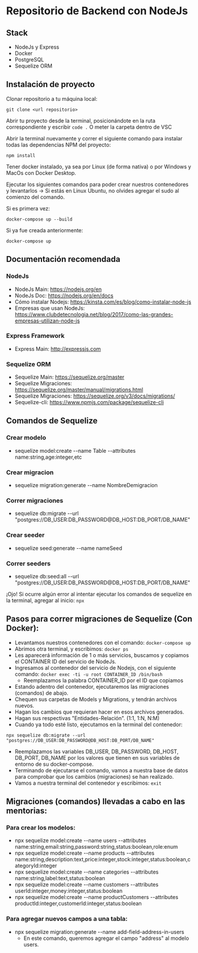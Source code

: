 # Repositorio de Backend con NodeJs

## Stack

- NodeJs y Express
- Docker
- PostgreSQL
- Sequelize ORM

## Instalación de proyecto

Clonar repositorio a tu máquina local:

```
git clone <url repositorio>
```

Abrir tu proyecto desde la terminal, posicionándote en la ruta correspondiente y escribir `code .`
O meter la carpeta dentro de VSC

Abrir la terminal nuevamente y correr el siguiente comando para instalar todas las dependencias NPM del proyecto:

```
npm install
```

Tener docker instalado, ya sea por Linux (de forma nativa) o por Windows y MacOs con Docker Desktop.

Ejecutar los siguientes comandos para poder crear nuestros contenedores y levantarlos ->
Si estás en Linux Ubuntu, no olvides agregar el sudo al comienzo del comando.

Si es primera vez:

```
docker-compose up --build
```

Si ya fue creada anteriormente:

```
docker-compose up
```

## Documentación recomendada

### NodeJs

- NodeJs Main: https://nodejs.org/en
- NodeJs Doc: https://nodejs.org/en/docs
- Cómo instalar Nodejs: https://kinsta.com/es/blog/como-instalar-node-js
- Empresas que usan NodeJs: https://www.clubdetecnologia.net/blog/2017/como-las-grandes-empresas-utilizan-node-js

### Express Framework

- Express Main: http://expressjs.com

### Sequelize ORM

- Sequelize Main: https://sequelize.org/master
- Sequelize Migraciones: https://sequelize.org/master/manual/migrations.html
- Sequelize Migraciones: https://sequelize.org/v3/docs/migrations/
- Sequelize-cli: https://www.npmjs.com/package/sequelize-cli

## Comandos de Sequelize

### Crear modelo

- sequelize model:create --name Table --attributes name:string,age:integer,etc

### Crear migracion

- sequelize migration:generate --name NombreDemigracion

### Correr migraciones

- sequelize db:migrate --url "postgres://DB_USER:DB_PASSWORD@DB_HOST:DB_PORT/DB_NAME"

### Crear seeder

- sequelize seed:generate --name nameSeed

### Correr seeders

- sequelize db:seed:all --url "postgres://DB_USER:DB_PASSWORD@DB_HOST:DB_PORT/DB_NAME"

¡Ojo! Si ocurre algún error al intentar ejecutar los comandos de sequelize en la terminal, agregar al inicio:
`npx`

## Pasos para correr migraciones de Sequelize (Con Docker):
- Levantamos nuestros contenedores con el comando: ```docker-compose up```
- Abrimos otra terminal, y escribimos: ```docker ps```
- Les aparecerá información de 1 o más servicios, buscamos y copiamos el CONTAINER ID del servicio de NodeJs. 
- Ingresamos al contenedor del servicio de Nodejs, con el siguiente comando: ```docker exec -ti -u root CONTAINER_ID /bin/bash```  
  - Reemplazamos la palabra CONTAINER_ID por el ID que copiamos
- Estando adentro del contenedor, ejecutaremos las migraciones (comandos) de abajo.
- Chequen sus carpetas de Models y Migrations, y tendrán archivos nuevos.
- Hagan los cambios que requieran hacer en esos archivos generados.
- Hagan sus respectivas "Entidades-Relación". (1:1, 1:N, N:M)
- Cuando ya todo esté listo, ejecutamos en la terminal del contenedor: 
```
npx sequelize db:migrate --url "postgres://DB_USER:DB_PASSWORD@DB_HOST:DB_PORT/DB_NAME"
```
  - Reemplazamos las variables DB_USER, DB_PASSWORD, DB_HOST, DB_PORT, DB_NAME por los valores que tienen en sus variables de entorno de su docker-compose.
- Terminando de ejecutarse el comando, vamos a nuestra base de datos para comprobar que los cambios (migraciones) se han realizado.
- Vamos a nuestra terminal del contenedor y escribimos: ```exit```

## Migraciones (comandos) llevadas a cabo en las mentorias:

### Para crear los modelos:

- npx sequelize model:create --name users --attributes name:string,email:string,password:string,status:boolean,role:enum
- npx sequelize model:create --name products --attributes name:string,description:text,price:integer,stock:integer,status:boolean,categoryId:integer
- npx sequelize model:create --name categories --attributes name:string,label:text,status:boolean
- npx sequelize model:create --name customers --attributes userId:integer,money:integer,status:boolean
- npx sequelize model:create --name productCustomers --attributes productId:integer,customerId:integer,status:boolean

### Para agregar nuevos campos a una tabla:

- npx sequelize migration:generate --name add-field-address-in-users
  - En este comando, queremos agregar el campo "address" al modelo users.
